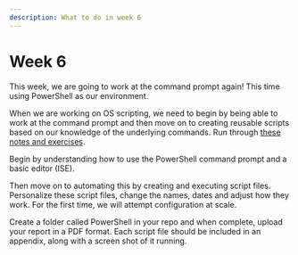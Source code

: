 ```yaml
---
description: What to do in week 6
---
```


# Week 6

This week, we are going to work at the command prompt again! This time using PowerShell as our environment.

When we are working on OS scripting, we need to begin by being able to work at the command prompt and then move on to creating reusable scripts based on our knowledge of the underlying commands. Run through [these notes and exercises](https://johnoraw-education.gitbook.io/iac/powershell).

Begin by understanding how to use the PowerShell command prompt and a basic editor (ISE).

Then move on to automating this by creating and executing script files. Personalize these script files, change the names, dates and adjust how they work. For the first time, we will attempt configuration at scale.

Create a folder called PowerShell in your repo and when complete, upload your report in a PDF format. Each script file should be included in an appendix, along with a screen shot of it running.
